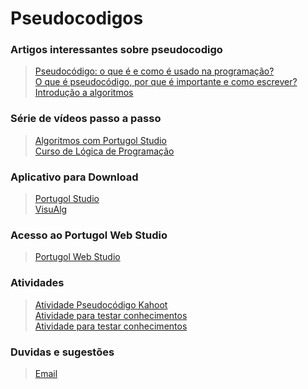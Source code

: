 # Pseudocodigos

### Artigos interessantes sobre pseudocodigo
  >[Pseudocódigo: o que é e como é usado na programação?](https://blog.betrybe.com/tecnologia/pseudocodigo/#:~:text=com%20a%20gente!-,O%20que%20%C3%A9%20pseudoc%C3%B3digo%3F,que%20o%20c%C3%B3digo%20deve%20fazer)   
  >[O que é pseudocódigo, por que é importante e como escrever?](https://kenzie.com.br/blog/pseudocodigo/)   
  >[Introdução a algoritmos](https://embarcados.com.br/pseudocodigo/)   
   


### Série de vídeos passo a passo      
  >[Algoritmos com Portugol Studio](https://www.youtube.com/playlist?list=PL8vn1Rt-MINYatt7pRnEOdBn_I2ahXZxW)   
  >[Curso de Lógica de Programação](https://www.youtube.com/playlist?list=PLHz_AreHm4dmSj0MHol_aoNYCSGFqvfXV)   
  

### Aplicativo para Download 
  >[Portugol Studio](https://univali-lite.github.io/Portugol-Studio/)   
  >[VisuAlg](https://visualg3.com.br/baixe-o-visualg-3-0-7/)             

### Acesso ao Portugol Web Studio
  >[Portugol Web Studio](https://dgadelha.github.io/Portugol-Webstudio/)    
 
### Atividades
  >[Atividade Pseudocódigo Kahoot]()   
  >[Atividade para testar conhecimentos](https://ooffoo.wordpress.com/portugol-ide/listao-exercicios-portugol/)   
  >[Atividade para testar conhecimentos](https://pt.slideshare.net/GabrielFaustino/lista-de-exerccios-em-portugol)         

### Duvidas e sugestões
  >[Email](daosptc@gmail.com)
